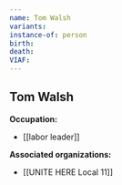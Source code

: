 ```yaml
---
name: Tom Walsh
variants: 
instance-of: person
birth: 
death: 
VIAF: 
---
```

## Tom Walsh

**Occupation:** 
- [[labor leader]]

**Associated organizations:** 
- [[UNITE HERE Local 11]]